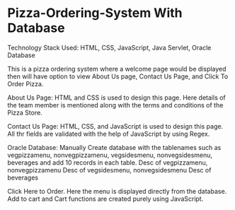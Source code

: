 # Pizza-Ordering-System With Database
Technology Stack Used: 
HTML, CSS, JavaScript, Java Servlet, Oracle Database

This is a pizza ordering system where a welcome page would be displayed then will have option to view About Us page, Contact Us Page, and Click To Order Pizza.

About Us Page:
HTML and CSS is used to design this page. 
Here details of the team member is mentioned along with the terms and conditions of the Pizza Store.

Contact Us Page:
HTML, CSS, and JavaScript is used to design this page.
All thr fields are validated with the help of JavaScript by using Regex.

Oracle Database:
Manually Create database with the tablenames such as vegpizzamenu, nonvegpizzamenu, vegsidesmenu, nonvegsidesmenu, beverages and add 10 records in each table. 
Desc of vegpizzamenu, nonvegpizzamenu
Desc of vegsidesmenu, nonvegsidesmenu
Desc of beverages

Click Here to Order.
Here the menu is displayed directly from the database.
Add to cart and Cart functions are created purely using JavaScript.
